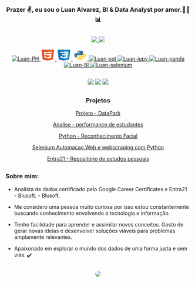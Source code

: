 ##
<h3 align="center">
   Prazer ✌, eu sou o Luan Alvarez, BI & Data Analyst por amor.👨‍💻📊
</h3>

##

<div align="center">
   <a href="https://github.com/Alvrzz">
      <img height="170em" src="https://github-readme-stats.vercel.app/api?username=Alvrzz&show_icons=true&theme=codeSTACKr&include_all_commits=true&count_private=true"/>
<img height="170em" src="https://github-readme-stats.vercel.app/api/top-langs/?username=Alvrzz&layout=compact&langs_count=7&theme=codeSTACKr"/>
</div>
<div align="center" style="display: inline_block"><br>
<img  alt="Luan-PH" height="30" width="40" src="https://cdn.jsdelivr.net/gh/devicons/devicon/icons/photoshop/photoshop-plain.svg" />       
<img  alt="Luan-HTML" height="30" width="40" src="https://raw.githubusercontent.com/devicons/devicon/master/icons/html5/html5-original.svg">
<img  alt="Luan-CSS" height="30" width="40" src="https://raw.githubusercontent.com/devicons/devicon/master/icons/css3/css3-original.svg">
<img  alt="Luan-Python" height="30" width="40" src="https://raw.githubusercontent.com/devicons/devicon/master/icons/python/python-original.svg">
<img alt="Luan-sql" height="30" width="40" src="https://cdn.jsdelivr.net/gh/devicons/devicon/icons/mysql/mysql-original.svg">
<img alt="Luan-jupy" height="30" width="40" src="https://cdn.jsdelivr.net/gh/devicons/devicon/icons/jupyter/jupyter-original.svg">
<img alt="Luan-panda" height="30" width="40" src="https://cdn.jsdelivr.net/gh/devicons/devicon/icons/pandas/pandas-original.svg" />
<img alt="Luan-BI" height="30" width="40" src="https://img.icons8.com/windows/344/power-bi.png" />
<img alt="Luan-selenium" height="30" width="40" src="https://cdn.jsdelivr.net/gh/devicons/devicon/icons/selenium/selenium-original.svg" />
</div>

 
##
 
<div align="center"> 
<a href="https://www.instagram.com/alvrz_luann/" target="_blank"><img src="https://img.shields.io/badge/-Instagram-%23E4405F?style=for-the-badge&logo=instagram&logoColor=white" target="_blank"></a>
<a href = "mailto:alvarezluan.ti@gmail.com"><img src="https://img.shields.io/badge/-Gmail-%23333?style=for-the-badge&logo=gmail&logoColor=white" target="_blank"></a>
<a href="https://www.linkedin.com/in/luan-alvarez-1499a7224/" target="_blank"><img src="https://img.shields.io/badge/-LinkedIn-%230077B5?style=for-the-badge&logo=linkedin&logoColor=white" target="_blank"></a> 


##


<div align="center">
   <h3> Projetos 
   </h3>
   
   <a href="https://github.com/Alvrzz/Datapark">Projeto - DataPark</a>
   
   <a href="https://github.com/Alvrzz/Analise-da-Perfomance-de-Estudantes">Analise - performance de estudantes</a>  
   
   <a href="https://github.com/Alvrzz/Reconhecimento-facial-com-python"> Python - Reconhecimento Facial </a>   
   
   <a href="https://github.com/Alvrzz/Primeiro-projeto-de-Automacao-Web-e-webscraping-com-Python"> Selenium Automacao Web e webscraping com Python </a> 
   
   <a href="https://github.com/Alvrzz/Repositorio-de-estudos-pessoais-Entra21">Entra21 - Repositório de estudos pessoais</a>
   

   </div>
   
##

<div align="left">
   <h3> Sobre mim: 
   </h3>
 
- Analista de dados certificado pelo Google Career Certificates e Entra21 - Blusoft. - Blusoft.

- Me considero uma pessoa muito curiosa por isso estou constantemente buscando conhecimento envolvendo a tecnologia e informação. 

- Tenho facilidade para aprender e assimilar novos conceitos. Gosto de gerar novas ideias e desenvolver soluções viáveis para problemas amplamente relevantes.

- Apaixonado em explorar o mundo dos dados de uma forma justa e sem viés. :heavy_check_mark:
 </div> 
   
##
   
</div>
<div align="center">
   <img height="150px" style="border-radius:50px;" 
      src="https://media1.giphy.com/media/3oKIPEqDGUULpEU0aQ/giphy.gif?cid=ecf05e47srcbpy0ehgzyysh6yuive0l0dnz9shjcqlvix5c1&rid=giphy.gif&ct=g">
</div>
